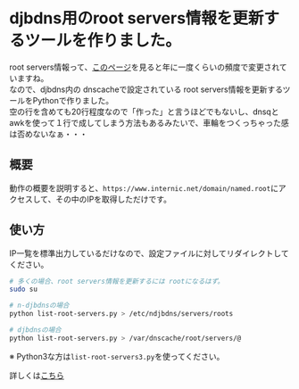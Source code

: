 # djbdns用のroot servers情報を更新するツールを作りました。

root servers情報って、[このページ](http://www.root-servers.org/news.html)を見ると年に一度くらいの頻度で変更されていますね。  
なので、djbdns内の dnscacheで設定されている root servers情報を更新するツールをPythonで作りました。  
空の行を含めても20行程度なので「作った」と言うほどでもないし、dnsqとawkを使って１行で成してしまう方法もあるみたいで、車輪をつくっちゃった感は否めないなぁ・・・

## 概要

動作の概要を説明すると、`https://www.internic.net/domain/named.root`にアクセスして、その中のIPを取得しただけです。  

## 使い方

IP一覧を標準出力しているだけなので、設定ファイルに対してリダイレクトしてください。

```sh
# 多くの場合、root servers情報を更新するには rootになるはず。
sudo su

# n-djbdnsの場合
python list-root-servers.py > /etc/ndjbdns/servers/roots

# djbdnsの場合
python list-root-servers.py > /var/dnscache/root/servers/@
```

※ Python3な方は`list-root-servers3.py`を使ってください。

詳しくは[こちら](https://nitchmo.com/djbdns-root-data.html)
